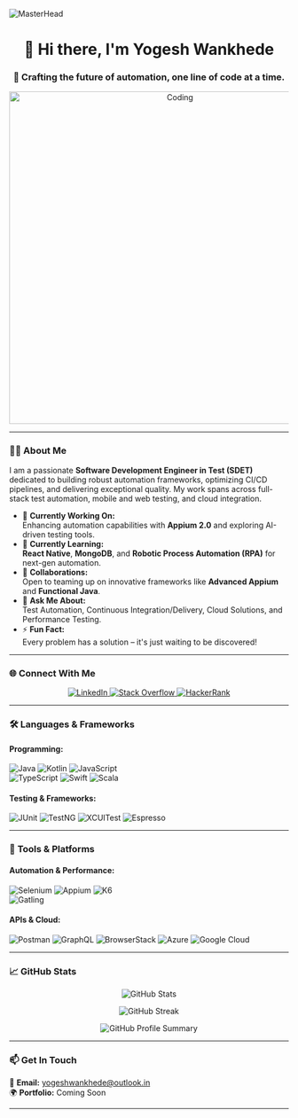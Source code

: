 ![MasterHead](https://res.cloudinary.com/practicaldev/image/fetch/s--7-s6BXGM--/c_imagga_scale,f_auto,fl_progressive,h_420,q_auto,w_1000/https://dev-to-uploads.s3.amazonaws.com/i/th2i72qu0rnt6hr9zn43.jpg)

<h1 align="center">👋 Hi there, I'm Yogesh Wankhede</h1>
<h3 align="center">
    🚀 Crafting the future of automation, one line of code at a time.
</h3>

<p align="center">
    <img align="center" alt="Coding" width="600" src="https://media.giphy.com/media/qgQUggAC3Pfv687qPC/giphy.gif" />
</p>

---

### 👨‍💻 **About Me**
I am a passionate **Software Development Engineer in Test (SDET)** dedicated to building robust automation frameworks, optimizing CI/CD pipelines, and delivering exceptional quality. My work spans across full-stack test automation, mobile and web testing, and cloud integration.  

- 🔭 **Currently Working On:**  
  Enhancing automation capabilities with **Appium 2.0** and exploring AI-driven testing tools.  
- 🌱 **Currently Learning:**  
  **React Native**, **MongoDB**, and **Robotic Process Automation (RPA)** for next-gen automation.  
- 👯 **Collaborations:**  
  Open to teaming up on innovative frameworks like **Advanced Appium** and **Functional Java**.  
- 💬 **Ask Me About:**  
  Test Automation, Continuous Integration/Delivery, Cloud Solutions, and Performance Testing.  
- ⚡ **Fun Fact:**  
  Every problem has a solution – it's just waiting to be discovered!

---

### 🌐 **Connect With Me**
<p align="center">
  <a href="https://linkedin.com/in/ywankhede" target="blank">
    <img src="https://img.shields.io/badge/LinkedIn-%230077B5.svg?style=for-the-badge&logo=linkedin&logoColor=white" alt="LinkedIn" />
  </a>
  <a href="https://stackoverflow.com/users/19068179/yogesh-wankhede" target="blank">
    <img src="https://img.shields.io/badge/Stack_Overflow-FE7A16?style=for-the-badge&logo=stack-overflow&logoColor=white" alt="Stack Overflow" />
  </a>
  <a href="https://www.hackerrank.com/yogi_wankhede007" target="blank">
    <img src="https://img.shields.io/badge/HackerRank-2EC866?style=for-the-badge&logo=hackerrank&logoColor=white" alt="HackerRank" />
  </a>
</p>

---

### 🛠️ **Languages & Frameworks**
#### Programming:
![Java](https://img.shields.io/badge/Java-ED8B00?style=for-the-badge&logo=java&logoColor=white)
![Kotlin](https://img.shields.io/badge/Kotlin-0095D5?style=for-the-badge&logo=kotlin&logoColor=white)
![JavaScript](https://img.shields.io/badge/JavaScript-F7DF1E?style=for-the-badge&logo=javascript&logoColor=black)  
![TypeScript](https://img.shields.io/badge/TypeScript-007ACC?style=for-the-badge&logo=typescript&logoColor=white)
![Swift](https://img.shields.io/badge/Swift-FA7343?style=for-the-badge&logo=swift&logoColor=white)
![Scala](https://img.shields.io/badge/Scala-DC322F?style=for-the-badge&logo=scala&logoColor=white)  

#### Testing & Frameworks:
![JUnit](https://img.shields.io/badge/JUnit-25A162?style=for-the-badge&logo=java&logoColor=white)
![TestNG](https://img.shields.io/badge/TestNG-1E90FF?style=for-the-badge&logo=java&logoColor=white)
![XCUITest](https://img.shields.io/badge/XCUITest-333333?style=for-the-badge&logo=apple&logoColor=white)
![Espresso](https://img.shields.io/badge/Espresso-6DB33F?style=for-the-badge&logo=android&logoColor=white)

---

### 🔧 **Tools & Platforms**
#### Automation & Performance:
![Selenium](https://img.shields.io/badge/Selenium-43B02A?style=for-the-badge&logo=selenium&logoColor=white)
![Appium](https://img.shields.io/badge/Appium-50C878?style=for-the-badge&logo=appium&logoColor=white)
![K6](https://img.shields.io/badge/K6-%2314354C.svg?style=for-the-badge&logo=k6&logoColor=white)  
![Gatling](https://img.shields.io/badge/Gatling-E34F26?style=for-the-badge&logo=gatling&logoColor=white)

#### APIs & Cloud:
![Postman](https://img.shields.io/badge/Postman-FF6C37?style=for-the-badge&logo=postman&logoColor=white)
![GraphQL](https://img.shields.io/badge/GraphQL-E10098?style=for-the-badge&logo=graphql&logoColor=white)
![BrowserStack](https://img.shields.io/badge/BrowserStack-FF5722?style=for-the-badge&logo=browserstack&logoColor=white)
![Azure](https://img.shields.io/badge/Microsoft%20Azure-0089D6?style=for-the-badge&logo=microsoft-azure&logoColor=white)
![Google Cloud](https://img.shields.io/badge/Google_Cloud-4285F4?style=for-the-badge&logo=google-cloud&logoColor=white)

---

### 📈 **GitHub Stats**
<p align="center">
  <img src="https://github-readme-stats.vercel.app/api?username=yogeshwankhede007&show_icons=true&theme=tokyonight" alt="GitHub Stats" />
</p>

<p align="center">
  <img src="https://github-readme-streak-stats.herokuapp.com/?user=yogeshwankhede007&theme=tokyonight" alt="GitHub Streak" />
</p>

<p align="center">
  <img src="https://github-profile-summary-cards.vercel.app/api/cards/profile-details?username=yogeshwankhede007&theme=tokyonight" alt="GitHub Profile Summary" />
</p>

---

### 📫 **Get In Touch**
📧 **Email:** [yogeshwankhede@outlook.in](mailto:yogeshwankhede@outlook.in)  
🌍 **Portfolio:** Coming Soon  

---
